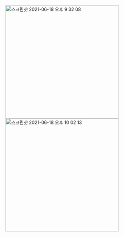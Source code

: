 <img width="352" alt="스크린샷 2021-06-18 오후 9 32 08" src="https://user-images.githubusercontent.com/74492426/122561275-a2c0d280-d07c-11eb-96af-093dd164f421.png">
<img width="352" alt="스크린샷 2021-06-18 오후 10 02 13" src="https://user-images.githubusercontent.com/74492426/122564899-d7368d80-d080-11eb-88a1-197f2c7b9d1b.png">
